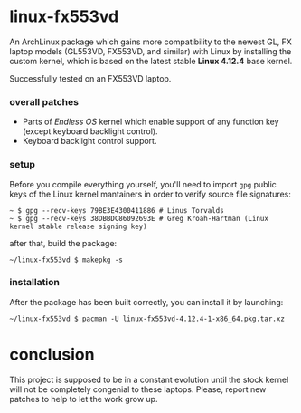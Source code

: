 # linux-fx553vd
An ArchLinux package which gains more compatibility to the newest GL, FX laptop models (GL553VD, FX553VD, and similar) with Linux by
installing the custom kernel, which is based on the latest stable 
**Linux 4.12.4** base kernel.

Successfully tested on an FX553VD laptop.

### overall patches
- Parts of *Endless OS* kernel which enable support of any function key (except keyboard backlight control).
- Keyboard backlight control support.

### setup

Before you compile everything yourself, you'll need to import `gpg` public keys of the Linux kernel mantainers in order to verify source file signatures:

    ~ $ gpg --recv-keys 79BE3E4300411886 # Linus Torvalds
    ~ $ gpg --recv-keys 38DBBDC86092693E # Greg Kroah-Hartman (Linux kernel stable release signing key)

after that, build the package:

    ~/linux-fx553vd $ makepkg -s

### installation

After the package has been built correctly, you can install it by launching:

    ~/linux-fx553vd $ pacman -U linux-fx553vd-4.12.4-1-x86_64.pkg.tar.xz

# conclusion

This project is supposed to be in a constant evolution until the stock kernel will not be completely congenial to these laptops. Please, report
new patches to help to let the work grow up.
